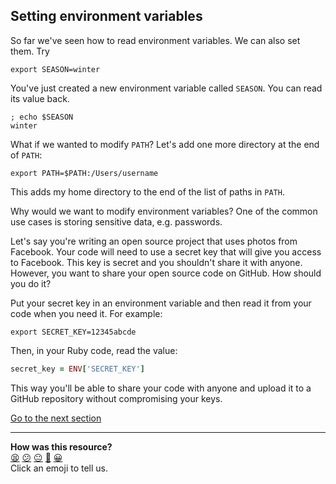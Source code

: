 ## Setting environment variables
So far we've seen how to read environment variables. We can also set them. Try

`export SEASON=winter`

You've just created a new environment variable called `SEASON`. You can read its value back.

```shell
; echo $SEASON
winter

```

What if we wanted to modify `PATH`? Let's add one more directory at the end of `PATH`:

`export PATH=$PATH:/Users/username`

This adds my home directory to the end of the list of paths in `PATH`.

Why would we want to modify environment variables? One of the common use cases is storing sensitive data, e.g. passwords.

Let's say you're writing an open source project that uses photos from Facebook. Your code will need to use a secret key that will give you access to Facebook. This key is secret and you shouldn't share it with anyone. However, you want to share your open source code on GitHub. How should you do it?

Put your secret key in an environment variable and then read it from your code when you need it. For example:

`export SECRET_KEY=12345abcde`

Then, in your Ruby code, read the value:

```ruby
secret_key = ENV['SECRET_KEY']
```

This way you'll be able to share your code with anyone and upload it to a GitHub repository without compromising your keys.

[Go to the next section](./27_profile_files.ed.md)


<!-- BEGIN GENERATED SECTION DO NOT EDIT -->

---

**How was this resource?**  
[😫](https://airtable.com/shrUJ3t7KLMqVRFKR?prefill_Repository=course&prefill_File=foundations/command_line/26_setting_environment_variables.md&prefill_Sentiment=😫) [😕](https://airtable.com/shrUJ3t7KLMqVRFKR?prefill_Repository=course&prefill_File=foundations/command_line/26_setting_environment_variables.md&prefill_Sentiment=😕) [😐](https://airtable.com/shrUJ3t7KLMqVRFKR?prefill_Repository=course&prefill_File=foundations/command_line/26_setting_environment_variables.md&prefill_Sentiment=😐) [🙂](https://airtable.com/shrUJ3t7KLMqVRFKR?prefill_Repository=course&prefill_File=foundations/command_line/26_setting_environment_variables.md&prefill_Sentiment=🙂) [😀](https://airtable.com/shrUJ3t7KLMqVRFKR?prefill_Repository=course&prefill_File=foundations/command_line/26_setting_environment_variables.md&prefill_Sentiment=😀)  
Click an emoji to tell us.

<!-- END GENERATED SECTION DO NOT EDIT -->
